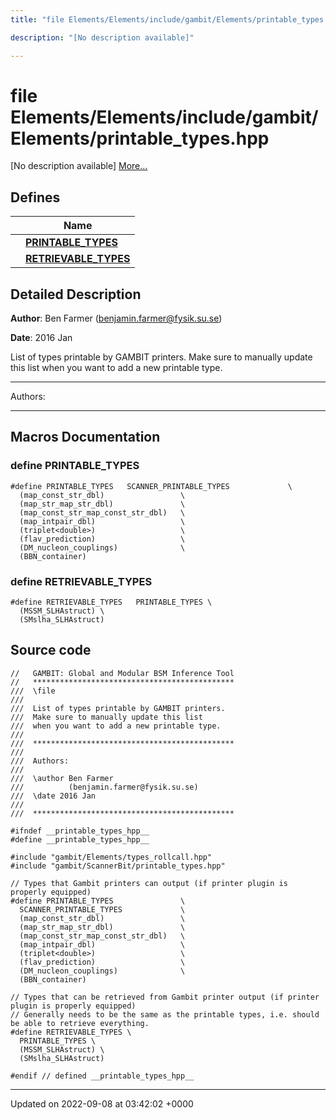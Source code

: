 ```yaml
---
title: "file Elements/Elements/include/gambit/Elements/printable_types.hpp"

description: "[No description available]"

---
```


# file Elements/Elements/include/gambit/Elements/printable_types.hpp

[No description available] [More...](#detailed-description)

## Defines

|                | Name           |
| -------------- | -------------- |
|  | **[PRINTABLE_TYPES](/documentation/code/files/elements_2include_2gambit_2elements_2printable__types_8hpp/#define-printable-types)**  |
|  | **[RETRIEVABLE_TYPES](/documentation/code/files/elements_2include_2gambit_2elements_2printable__types_8hpp/#define-retrievable-types)**  |

## Detailed Description


**Author**: Ben Farmer ([benjamin.farmer@fysik.su.se](mailto:benjamin.farmer@fysik.su.se)) 

**Date**: 2016 Jan

List of types printable by GAMBIT printers. Make sure to manually update this list when you want to add a new printable type.



------------------

Authors:



------------------




## Macros Documentation

### define PRINTABLE_TYPES

```
#define PRINTABLE_TYPES   SCANNER_PRINTABLE_TYPES             \
  (map_const_str_dbl)                 \
  (map_str_map_str_dbl)               \
  (map_const_str_map_const_str_dbl)   \
  (map_intpair_dbl)                   \
  (triplet<double>)                   \
  (flav_prediction)                   \
  (DM_nucleon_couplings)              \
  (BBN_container)
```


### define RETRIEVABLE_TYPES

```
#define RETRIEVABLE_TYPES   PRINTABLE_TYPES \
  (MSSM_SLHAstruct) \
  (SMslha_SLHAstruct)
```


## Source code

```
//   GAMBIT: Global and Modular BSM Inference Tool
//   *********************************************
///  \file
///
///  List of types printable by GAMBIT printers.
///  Make sure to manually update this list
///  when you want to add a new printable type.
///
///  *********************************************
///
///  Authors:
///
///  \author Ben Farmer
///          (benjamin.farmer@fysik.su.se)
///  \date 2016 Jan
///
///  *********************************************

#ifndef __printable_types_hpp__
#define __printable_types_hpp__

#include "gambit/Elements/types_rollcall.hpp"
#include "gambit/ScannerBit/printable_types.hpp"

// Types that Gambit printers can output (if printer plugin is properly equipped)
#define PRINTABLE_TYPES               \
  SCANNER_PRINTABLE_TYPES             \
  (map_const_str_dbl)                 \
  (map_str_map_str_dbl)               \
  (map_const_str_map_const_str_dbl)   \
  (map_intpair_dbl)                   \
  (triplet<double>)                   \
  (flav_prediction)                   \
  (DM_nucleon_couplings)              \
  (BBN_container)

// Types that can be retrieved from Gambit printer output (if printer plugin is properly equipped)
// Generally needs to be the same as the printable types, i.e. should be able to retrieve everything.
#define RETRIEVABLE_TYPES \
  PRINTABLE_TYPES \
  (MSSM_SLHAstruct) \
  (SMslha_SLHAstruct)

#endif // defined __printable_types_hpp__
```


-------------------------------

Updated on 2022-09-08 at 03:42:02 +0000
